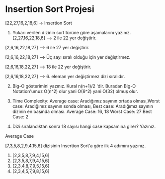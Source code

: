 # Insertion Sort Projesi
[22,27,16,2,18,6] -> Insertion Sort

1. Yukarı verilen dizinin sort türüne göre aşamalarını yazınız.
[2,27,16,22,18,6] --> 2 ile 22 yer değiştirir.

[2,6,16,22,18,27] --> 6 ile 27 yer değiştirir.

[2,6,16,22,18,27] --> Üç sayı sıralı olduğu için yer değiştirmez.

[2,6,16,18,22,27] --> 18 ile 22 yer değiştirir.

[2,6,16,18,22,27] --> 6. eleman yer değiştirmez dizi sıralıdır.

2. Big-O gösterimini yazınız.
Kural n(n+1)/2 'dir. Buradan Big-O Notation'umuz O(n^2) olur yani O(6^2) yani O(32) olmuş olur.

3. Time Complexity: Average case: Aradığımız sayının ortada olması,Worst case: Aradığımız sayının sonda olması, Best case: Aradığımız sayının dizinin en başında olması.
  Average Case: 16, 18
  Worst Case: 27
  Best Case: 2


4. Dizi sıralandıktan sonra 18 sayısı hangi case kapsamına girer? Yazınız.

  Average Case
  
[7,3,5,8,2,9,4,15,6] dizisinin Insertion Sort'a göre ilk 4 adımını yazınız.
1. [2,3,5,8,7,9,4,15,6]
2. [2,3,5,8,7,9,4,15,6]
3. [2,3,4,8,7,9,5,15,6]
4. [2,3,4,5,7,9,8,15,6]
